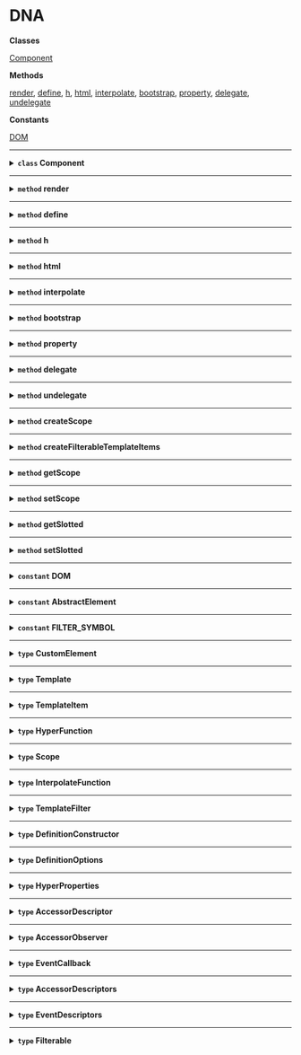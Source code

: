 # DNA





**Classes**

<a href="#component">Component</a>


**Methods**

<a href="#render">render</a>, <a href="#define">define</a>, <a href="#h">h</a>, <a href="#html">html</a>, <a href="#interpolate">interpolate</a>, <a href="#bootstrap">bootstrap</a>, <a href="#property">property</a>, <a href="#delegate">delegate</a>, <a href="#undelegate">undelegate</a>


**Constants**

<a href="#dom">DOM</a>






<hr />

<details>
<summary><strong id="component"><code>class</code>  Component</strong></summary><br />
    


<strong>Extends:</strong> <a href="#abstractelement">AbstractElement</a>

<p>



</p>



<strong>Properties</strong>

<table>
    <thead>
        <th align="left">Name</th>
        <th align="left">Type</th>
        <th align="center">Readonly</th>
        <th align="left">Description</th>
    </thead>
    <tbody>
        <tr>
            <td>properties</td>
            <td><code><a href="#accessordescriptors">AccessorDescriptors</a></code></td>
            <td align="center">✓</td>
            <td></td></tr>
<tr>
            <td>events</td>
            <td><code><a href="#eventdescriptors">EventDescriptors</a></code></td>
            <td align="center">✓</td>
            <td></td></tr>
<tr>
            <td>is</td>
            <td><code>string|undefined</code></td>
            <td align="center">✓</td>
            <td></td></tr>
<tr>
            <td>isConnected</td>
            <td><code>boolean</code></td>
            <td align="center">✓</td>
            <td></td></tr>
<tr>
            <td>template</td>
            <td><code><a href="#template">Template</a>|undefined</code></td>
            <td align="center">✓</td>
            <td></td></tr>
<tr>
            <td>$scope</td>
            <td><code><a href="#scope">Scope</a>|undefined</code></td>
            <td align="center">✓</td>
            <td></td>
        </tr>
    </tbody>
</table>


<strong>Methods</strong>

<h3 id="connectedcallback"><code>method</code>  connectedCallback</h3>



<p>



</p>

<details>
<summary>
<code>(): void</code>
</summary><br />


        </tr>
    </tbody>
</table>

<strong>Returns</strong>: <code>void</code> 

</details>






<h3 id="disconnectedcallback"><code>method</code>  disconnectedCallback</h3>



<p>



</p>

<details>
<summary>
<code>(): void</code>
</summary><br />


        </tr>
    </tbody>
</table>

<strong>Returns</strong>: <code>void</code> 

</details>






<h3 id="attributechangedcallback"><code>method</code>  attributeChangedCallback</h3>



<p>



</p>

<details>
<summary>
<code>(attributeName: string), oldValue: null|string), newValue: null|string)): void</code>
</summary><br />

<strong>Params</strong>

<table>
    <thead>
        <th align="left">Name</th>
        <th align="left">Type</th>
        <th align="center">Optional</th>
        <th align="left">Description</th>
    </thead>
    <tbody>
        <tr>
            <td>attributeName</td>
            <td><code>string</code></td>
            <td align="center"></td>
            <td></td></tr>
<tr>
            <td>oldValue</td>
            <td><code>null|string</code></td>
            <td align="center"></td>
            <td></td></tr>
<tr>
            <td>newValue</td>
            <td><code>null|string</code></td>
            <td align="center"></td>
            <td></td>
        </tr>
    </tbody>
</table>

<strong>Returns</strong>: <code>void</code> 

</details>






<h3 id="propertychangedcallback"><code>method</code>  propertyChangedCallback</h3>



<p>



</p>

<details>
<summary>
<code>(propertyName: string), oldValue: any), newValue: any)): void</code>
</summary><br />

<strong>Params</strong>

<table>
    <thead>
        <th align="left">Name</th>
        <th align="left">Type</th>
        <th align="center">Optional</th>
        <th align="left">Description</th>
    </thead>
    <tbody>
        <tr>
            <td>propertyName</td>
            <td><code>string</code></td>
            <td align="center"></td>
            <td></td></tr>
<tr>
            <td>oldValue</td>
            <td><code>any</code></td>
            <td align="center"></td>
            <td></td></tr>
<tr>
            <td>newValue</td>
            <td><code>any</code></td>
            <td align="center"></td>
            <td></td>
        </tr>
    </tbody>
</table>

<strong>Returns</strong>: <code>void</code> 

</details>






<h3 id="observe"><code>method</code>  observe</h3>



<p>

Observe a Component Property.

</p>

<details>
<summary>
<code>(propertyName: string), callback: <a href="#accessorobserver">AccessorObserver</a>)): void</code>
</summary><br />

<strong>Params</strong>

<table>
    <thead>
        <th align="left">Name</th>
        <th align="left">Type</th>
        <th align="center">Optional</th>
        <th align="left">Description</th>
    </thead>
    <tbody>
        <tr>
            <td>propertyName</td>
            <td><code>string</code></td>
            <td align="center"></td>
            <td>The name of the Property to observe</td></tr>
<tr>
            <td>callback</td>
            <td><code><a href="#accessorobserver">AccessorObserver</a></code></td>
            <td align="center"></td>
            <td>The callback function</td>
        </tr>
    </tbody>
</table>

<strong>Returns</strong>: <code>void</code> 

</details>






<h3 id="unobserve"><code>method</code>  unobserve</h3>



<p>

Unobserve a Component Property.

</p>

<details>
<summary>
<code>(propertyName: string), callback?: <a href="#accessorobserver">AccessorObserver</a>)): void</code>
</summary><br />

<strong>Params</strong>

<table>
    <thead>
        <th align="left">Name</th>
        <th align="left">Type</th>
        <th align="center">Optional</th>
        <th align="left">Description</th>
    </thead>
    <tbody>
        <tr>
            <td>propertyName</td>
            <td><code>string</code></td>
            <td align="center"></td>
            <td>The name of the Property to unobserve</td></tr>
<tr>
            <td>callback</td>
            <td><code><a href="#accessorobserver">AccessorObserver</a></code></td>
            <td align="center">✓</td>
            <td>The callback function to remove</td>
        </tr>
    </tbody>
</table>

<strong>Returns</strong>: <code>void</code> 

</details>






<h3 id="delegate"><code>method</code>  delegate</h3>



<p>



</p>

<details>
<summary>
<code>(event: string), selector: string), callback: <a href="#eventcallback">EventCallback</a>)): void</code>
</summary><br />

<strong>Params</strong>

<table>
    <thead>
        <th align="left">Name</th>
        <th align="left">Type</th>
        <th align="center">Optional</th>
        <th align="left">Description</th>
    </thead>
    <tbody>
        <tr>
            <td>event</td>
            <td><code>string</code></td>
            <td align="center"></td>
            <td></td></tr>
<tr>
            <td>selector</td>
            <td><code>string</code></td>
            <td align="center"></td>
            <td></td></tr>
<tr>
            <td>callback</td>
            <td><code><a href="#eventcallback">EventCallback</a></code></td>
            <td align="center"></td>
            <td></td>
        </tr>
    </tbody>
</table>

<strong>Returns</strong>: <code>void</code> 

</details>






<h3 id="undelegate"><code>method</code>  undelegate</h3>



<p>



</p>

<details>
<summary>
<code>(event?: string), selector?: string), callback?: <a href="#eventcallback">EventCallback</a>)): void</code>
</summary><br />

<strong>Params</strong>

<table>
    <thead>
        <th align="left">Name</th>
        <th align="left">Type</th>
        <th align="center">Optional</th>
        <th align="left">Description</th>
    </thead>
    <tbody>
        <tr>
            <td>event</td>
            <td><code>string</code></td>
            <td align="center">✓</td>
            <td></td></tr>
<tr>
            <td>selector</td>
            <td><code>string</code></td>
            <td align="center">✓</td>
            <td></td></tr>
<tr>
            <td>callback</td>
            <td><code><a href="#eventcallback">EventCallback</a></code></td>
            <td align="center">✓</td>
            <td></td>
        </tr>
    </tbody>
</table>

<strong>Returns</strong>: <code>void</code> 

</details>






<h3 id="render"><code>method</code>  render</h3>



<p>

Render method of the Component.

</p>

<details>
<summary>
<code>(children?: <a href="#template">Template</a>)): void</code>
</summary><br />

<strong>Params</strong>

<table>
    <thead>
        <th align="left">Name</th>
        <th align="left">Type</th>
        <th align="center">Optional</th>
        <th align="left">Description</th>
    </thead>
    <tbody>
        <tr>
            <td>children</td>
            <td><code><a href="#template">Template</a></code></td>
            <td align="center">✓</td>
            <td>The children to render into the Component</td>
        </tr>
    </tbody>
</table>

<strong>Returns</strong>: <code>void</code> The instances of the rendered Components and/or Nodes

</details>






<h3 id="appendchild"><code>method</code>  appendChild</h3>



<p>

Append a child to the Component.

</p>

<details>
<summary>
<code>(newChild: T)): T</code>
</summary><br />

<strong>Params</strong>

<table>
    <thead>
        <th align="left">Name</th>
        <th align="left">Type</th>
        <th align="center">Optional</th>
        <th align="left">Description</th>
    </thead>
    <tbody>
        <tr>
            <td>newChild</td>
            <td><code>T</code></td>
            <td align="center"></td>
            <td>The child to add</td>
        </tr>
    </tbody>
</table>

<strong>Returns</strong>: <code>T</code> 

</details>






<h3 id="removechild"><code>method</code>  removeChild</h3>



<p>

Remove a child from the Component.

</p>

<details>
<summary>
<code>(oldChild: T)): T</code>
</summary><br />

<strong>Params</strong>

<table>
    <thead>
        <th align="left">Name</th>
        <th align="left">Type</th>
        <th align="center">Optional</th>
        <th align="left">Description</th>
    </thead>
    <tbody>
        <tr>
            <td>oldChild</td>
            <td><code>T</code></td>
            <td align="center"></td>
            <td>The child to remove</td>
        </tr>
    </tbody>
</table>

<strong>Returns</strong>: <code>T</code> 

</details>






<h3 id="insertbefore"><code>method</code>  insertBefore</h3>



<p>

Insert a child before another in the Component.

</p>

<details>
<summary>
<code>(newChild: T), refChild: Node|null)): T</code>
</summary><br />

<strong>Params</strong>

<table>
    <thead>
        <th align="left">Name</th>
        <th align="left">Type</th>
        <th align="center">Optional</th>
        <th align="left">Description</th>
    </thead>
    <tbody>
        <tr>
            <td>newChild</td>
            <td><code>T</code></td>
            <td align="center"></td>
            <td>The child to insert</td></tr>
<tr>
            <td>refChild</td>
            <td><code>Node|null</code></td>
            <td align="center"></td>
            <td>The referred Node</td>
        </tr>
    </tbody>
</table>

<strong>Returns</strong>: <code>T</code> 

</details>






<h3 id="replacechild"><code>method</code>  replaceChild</h3>



<p>

Replace a child with another in the Component.

</p>

<details>
<summary>
<code>(newChild: Node), oldChild: T)): T</code>
</summary><br />

<strong>Params</strong>

<table>
    <thead>
        <th align="left">Name</th>
        <th align="left">Type</th>
        <th align="center">Optional</th>
        <th align="left">Description</th>
    </thead>
    <tbody>
        <tr>
            <td>newChild</td>
            <td><code>Node</code></td>
            <td align="center"></td>
            <td>The child to insert</td></tr>
<tr>
            <td>oldChild</td>
            <td><code>T</code></td>
            <td align="center"></td>
            <td>The Node to replace</td>
        </tr>
    </tbody>
</table>

<strong>Returns</strong>: <code>T</code> 

</details>






<h3 id="setattribute"><code>method</code>  setAttribute</h3>



<p>

Set a Component attribute.

</p>

<details>
<summary>
<code>(qualifiedName: string), value: string)): void</code>
</summary><br />

<strong>Params</strong>

<table>
    <thead>
        <th align="left">Name</th>
        <th align="left">Type</th>
        <th align="center">Optional</th>
        <th align="left">Description</th>
    </thead>
    <tbody>
        <tr>
            <td>qualifiedName</td>
            <td><code>string</code></td>
            <td align="center"></td>
            <td></td></tr>
<tr>
            <td>value</td>
            <td><code>string</code></td>
            <td align="center"></td>
            <td>The value to set</td>
        </tr>
    </tbody>
</table>

<strong>Returns</strong>: <code>void</code> 

</details>






<h3 id="removeattribute"><code>method</code>  removeAttribute</h3>



<p>

Remove a Component attribute.

</p>

<details>
<summary>
<code>(qualifiedName: string)): void</code>
</summary><br />

<strong>Params</strong>

<table>
    <thead>
        <th align="left">Name</th>
        <th align="left">Type</th>
        <th align="center">Optional</th>
        <th align="left">Description</th>
    </thead>
    <tbody>
        <tr>
            <td>qualifiedName</td>
            <td><code>string</code></td>
            <td align="center"></td>
            <td>The attribute name</td>
        </tr>
    </tbody>
</table>

<strong>Returns</strong>: <code>void</code> 

</details>













</details>

<hr />

<details>
<summary><strong id="render"><code>method</code>  render</strong></summary><br />



<p>

Render a set of Nodes into another, with some checks for Nodes in order to avoid
useless changes in the tree and to mantain or update the state of compatible Nodes.

</p>

<details>
<summary>
<code>(node: HTMLElement), input: <a href="#template">Template</a>), scope?: <a href="#scope">Scope</a>), previousResult?: <a href="#template">Template</a>[]), filter?: <a href="#templatefilter">TemplateFilter</a>)): <a href="#template">Template</a>|<a href="#template">Template</a>[]|void</code>
</summary><br />

<strong>Params</strong>

<table>
    <thead>
        <th align="left">Name</th>
        <th align="left">Type</th>
        <th align="center">Optional</th>
        <th align="left">Description</th>
    </thead>
    <tbody>
        <tr>
            <td>node</td>
            <td><code>HTMLElement</code></td>
            <td align="center"></td>
            <td>The root Node for the render</td></tr>
<tr>
            <td>input</td>
            <td><code><a href="#template">Template</a></code></td>
            <td align="center"></td>
            <td>The child (or the children) to render in Virtual DOM format or already generated</td></tr>
<tr>
            <td>scope</td>
            <td><code><a href="#scope">Scope</a></code></td>
            <td align="center">✓</td>
            <td></td></tr>
<tr>
            <td>previousResult</td>
            <td><code><a href="#template">Template</a>[]</code></td>
            <td align="center">✓</td>
            <td></td></tr>
<tr>
            <td>filter</td>
            <td><code><a href="#templatefilter">TemplateFilter</a></code></td>
            <td align="center">✓</td>
            <td></td>
        </tr>
    </tbody>
</table>

<strong>Returns</strong>: <code><a href="#template">Template</a>|<a href="#template">Template</a>[]|void</code> The resulting child Nodes

</details>





</details>

<hr />

<details>
<summary><strong id="define"><code>method</code>  define</strong></summary><br />



<p>



</p>

<details>
<summary>
<code>(name: string), constructor: <a href="#definitionconstructor">DefinitionConstructor</a>), options?: <a href="#definitionoptions">DefinitionOptions</a>)): void</code>
</summary><br />

<strong>Params</strong>

<table>
    <thead>
        <th align="left">Name</th>
        <th align="left">Type</th>
        <th align="center">Optional</th>
        <th align="left">Description</th>
    </thead>
    <tbody>
        <tr>
            <td>name</td>
            <td><code>string</code></td>
            <td align="center"></td>
            <td></td></tr>
<tr>
            <td>constructor</td>
            <td><code><a href="#definitionconstructor">DefinitionConstructor</a></code></td>
            <td align="center"></td>
            <td></td></tr>
<tr>
            <td>options</td>
            <td><code><a href="#definitionoptions">DefinitionOptions</a></code></td>
            <td align="center">✓</td>
            <td></td>
        </tr>
    </tbody>
</table>

<strong>Returns</strong>: <code>void</code> 

</details>





</details>

<hr />

<details>
<summary><strong id="h"><code>method</code>  h</strong></summary><br />



<p>

Create a new Patch instance.

</p>

<details>
<summary>
<code>(tag: string|HTMLElement), properties: <a href="#hyperproperties">HyperProperties</a>|null), children: (<a href="#templateitem">TemplateItem</a>[]|<a href="#templateitem">TemplateItem</a>)[])): <a href="#hyperfunction">HyperFunction</a></code>
</summary><br />

<strong>Params</strong>

<table>
    <thead>
        <th align="left">Name</th>
        <th align="left">Type</th>
        <th align="center">Optional</th>
        <th align="left">Description</th>
    </thead>
    <tbody>
        <tr>
            <td>tag</td>
            <td><code>string|HTMLElement</code></td>
            <td align="center"></td>
            <td></td></tr>
<tr>
            <td>properties</td>
            <td><code><a href="#hyperproperties">HyperProperties</a>|null</code></td>
            <td align="center"></td>
            <td>The set of properties of the Node</td></tr>
<tr>
            <td>children</td>
            <td><code>(<a href="#templateitem">TemplateItem</a>[]|<a href="#templateitem">TemplateItem</a>)[]</code></td>
            <td align="center"></td>
            <td>The children of the Node</td>
        </tr>
    </tbody>
</table>

<strong>Returns</strong>: <code><a href="#hyperfunction">HyperFunction</a></code> 

</details>





</details>

<hr />

<details>
<summary><strong id="html"><code>method</code>  html</strong></summary><br />



<p>

Compile a template string into virtual DOM template.

</p>

<details>
<summary>
<code>(template: string)): <a href="#interpolatefunction">InterpolateFunction</a></code>
</summary><br />

<strong>Params</strong>

<table>
    <thead>
        <th align="left">Name</th>
        <th align="left">Type</th>
        <th align="center">Optional</th>
        <th align="left">Description</th>
    </thead>
    <tbody>
        <tr>
            <td>template</td>
            <td><code>string</code></td>
            <td align="center"></td>
            <td>The template to parse</td>
        </tr>
    </tbody>
</table>

<strong>Returns</strong>: <code><a href="#interpolatefunction">InterpolateFunction</a></code> The virtual DOM template function

</details>
<details>
<summary>
<code>(template: HTMLTemplateElement)): <a href="#template">Template</a></code>
</summary><br />

<strong>Params</strong>

<table>
    <thead>
        <th align="left">Name</th>
        <th align="left">Type</th>
        <th align="center">Optional</th>
        <th align="left">Description</th>
    </thead>
    <tbody>
        <tr>
            <td>template</td>
            <td><code>HTMLTemplateElement</code></td>
            <td align="center"></td>
            <td>The template to parse</td>
        </tr>
    </tbody>
</table>

<strong>Returns</strong>: <code><a href="#template">Template</a></code> The virtual DOM template function

</details>
<details>
<summary>
<code>(template: HTMLElement)): <a href="#hyperfunction">HyperFunction</a></code>
</summary><br />

<strong>Params</strong>

<table>
    <thead>
        <th align="left">Name</th>
        <th align="left">Type</th>
        <th align="center">Optional</th>
        <th align="left">Description</th>
    </thead>
    <tbody>
        <tr>
            <td>template</td>
            <td><code>HTMLElement</code></td>
            <td align="center"></td>
            <td>The template to parse</td>
        </tr>
    </tbody>
</table>

<strong>Returns</strong>: <code><a href="#hyperfunction">HyperFunction</a></code> The virtual DOM template function

</details>
<details>
<summary>
<code>(template: Text)): <a href="#interpolatefunction">InterpolateFunction</a></code>
</summary><br />

<strong>Params</strong>

<table>
    <thead>
        <th align="left">Name</th>
        <th align="left">Type</th>
        <th align="center">Optional</th>
        <th align="left">Description</th>
    </thead>
    <tbody>
        <tr>
            <td>template</td>
            <td><code>Text</code></td>
            <td align="center"></td>
            <td>The template to parse</td>
        </tr>
    </tbody>
</table>

<strong>Returns</strong>: <code><a href="#interpolatefunction">InterpolateFunction</a></code> The virtual DOM template function

</details>
<details>
<summary>
<code>(template: NodeList)): Array&lt;<a href="#hyperfunction">HyperFunction</a>|<a href="#interpolatefunction">InterpolateFunction</a>&gt;</code>
</summary><br />

<strong>Params</strong>

<table>
    <thead>
        <th align="left">Name</th>
        <th align="left">Type</th>
        <th align="center">Optional</th>
        <th align="left">Description</th>
    </thead>
    <tbody>
        <tr>
            <td>template</td>
            <td><code>NodeList</code></td>
            <td align="center"></td>
            <td>The template to parse</td>
        </tr>
    </tbody>
</table>

<strong>Returns</strong>: <code>Array&lt;<a href="#hyperfunction">HyperFunction</a>|<a href="#interpolatefunction">InterpolateFunction</a>&gt;</code> The virtual DOM template function

</details>





</details>

<hr />

<details>
<summary><strong id="interpolate"><code>method</code>  interpolate</strong></summary><br />



<p>

Create an interpolated function.

</p>

<details>
<summary>
<code>(expression: string)): <a href="#interpolatefunction">InterpolateFunction</a>|string</code>
</summary><br />

<strong>Params</strong>

<table>
    <thead>
        <th align="left">Name</th>
        <th align="left">Type</th>
        <th align="center">Optional</th>
        <th align="left">Description</th>
    </thead>
    <tbody>
        <tr>
            <td>expression</td>
            <td><code>string</code></td>
            <td align="center"></td>
            <td>The expression to interpolate</td>
        </tr>
    </tbody>
</table>

<strong>Returns</strong>: <code><a href="#interpolatefunction">InterpolateFunction</a>|string</code> 

</details>





</details>

<hr />

<details>
<summary><strong id="bootstrap"><code>method</code>  bootstrap</strong></summary><br />



<p>

Find and instantiate elements in the page.
It is useful to bootstrap or rehydratate components starting from a plain HTML document.

</p>

<details>
<summary>
<code>(root: HTMLElement)): HTMLElement[]</code>
</summary><br />

<strong>Params</strong>

<table>
    <thead>
        <th align="left">Name</th>
        <th align="left">Type</th>
        <th align="center">Optional</th>
        <th align="left">Description</th>
    </thead>
    <tbody>
        <tr>
            <td>root</td>
            <td><code>HTMLElement</code></td>
            <td align="center"></td>
            <td>The document root to query.</td>
        </tr>
    </tbody>
</table>

<strong>Returns</strong>: <code>HTMLElement[]</code> A list of instantiated elements.

</details>





</details>

<hr />

<details>
<summary><strong id="property"><code>method</code>  property</strong></summary><br />



<p>



</p>

<details>
<summary>
<code>(descriptor?: <a href="#accessordescriptor">AccessorDescriptor</a>)): (target: HTMLElement, propertyKey: string, originalDescriptor: PropertyDescriptor): void</code>
</summary><br />

<strong>Params</strong>

<table>
    <thead>
        <th align="left">Name</th>
        <th align="left">Type</th>
        <th align="center">Optional</th>
        <th align="left">Description</th>
    </thead>
    <tbody>
        <tr>
            <td>descriptor</td>
            <td><code><a href="#accessordescriptor">AccessorDescriptor</a></code></td>
            <td align="center">✓</td>
            <td></td>
        </tr>
    </tbody>
</table>

<strong>Returns</strong>: <code>(target: HTMLElement, propertyKey: string, originalDescriptor: PropertyDescriptor): void</code> 

</details>





</details>

<hr />

<details>
<summary><strong id="delegate"><code>method</code>  delegate</strong></summary><br />



<p>

Delegate an Event listener.

</p>

<details>
<summary>
<code>(element: HTMLElement), eventName: string), selector: string|undefined), callback: <a href="#eventcallback">EventCallback</a>)): void</code>
</summary><br />

<strong>Params</strong>

<table>
    <thead>
        <th align="left">Name</th>
        <th align="left">Type</th>
        <th align="center">Optional</th>
        <th align="left">Description</th>
    </thead>
    <tbody>
        <tr>
            <td>element</td>
            <td><code>HTMLElement</code></td>
            <td align="center"></td>
            <td>The root element for the delegation</td></tr>
<tr>
            <td>eventName</td>
            <td><code>string</code></td>
            <td align="center"></td>
            <td>The event name to listen</td></tr>
<tr>
            <td>selector</td>
            <td><code>string|undefined</code></td>
            <td align="center"></td>
            <td>The selector to delegate</td></tr>
<tr>
            <td>callback</td>
            <td><code><a href="#eventcallback">EventCallback</a></code></td>
            <td align="center"></td>
            <td>The callback to trigger when an Event matches the delegation</td>
        </tr>
    </tbody>
</table>

<strong>Returns</strong>: <code>void</code> 

</details>





</details>

<hr />

<details>
<summary><strong id="undelegate"><code>method</code>  undelegate</strong></summary><br />



<p>

Remove an Event delegation.

</p>

<details>
<summary>
<code>(element: HTMLElement), eventName?: string), selector?: string), callback?: <a href="#eventcallback">EventCallback</a>)): void</code>
</summary><br />

<strong>Params</strong>

<table>
    <thead>
        <th align="left">Name</th>
        <th align="left">Type</th>
        <th align="center">Optional</th>
        <th align="left">Description</th>
    </thead>
    <tbody>
        <tr>
            <td>element</td>
            <td><code>HTMLElement</code></td>
            <td align="center"></td>
            <td>The root element of the delegation</td></tr>
<tr>
            <td>eventName</td>
            <td><code>string</code></td>
            <td align="center">✓</td>
            <td>The Event name to undelegate</td></tr>
<tr>
            <td>selector</td>
            <td><code>string</code></td>
            <td align="center">✓</td>
            <td>The selector to undelegate</td></tr>
<tr>
            <td>callback</td>
            <td><code><a href="#eventcallback">EventCallback</a></code></td>
            <td align="center">✓</td>
            <td>The callback to remove</td>
        </tr>
    </tbody>
</table>

<strong>Returns</strong>: <code>void</code> 

</details>





</details>

<hr />

<details>
<summary><strong id="createscope"><code>method</code>  createScope</strong></summary><br />



<p>



</p>

<details>
<summary>
<code>(prototype: any)): <a href="#scope">Scope</a></code>
</summary><br />

<strong>Params</strong>

<table>
    <thead>
        <th align="left">Name</th>
        <th align="left">Type</th>
        <th align="center">Optional</th>
        <th align="left">Description</th>
    </thead>
    <tbody>
        <tr>
            <td>prototype</td>
            <td><code>any</code></td>
            <td align="center"></td>
            <td></td>
        </tr>
    </tbody>
</table>

<strong>Returns</strong>: <code><a href="#scope">Scope</a></code> 

</details>





</details>

<hr />

<details>
<summary><strong id="createfilterabletemplateitems"><code>method</code>  createFilterableTemplateItems</strong></summary><br />



<p>



</p>

<details>
<summary>
<code>(items: <a href="#templateitem">TemplateItem</a>[]), filter: <a href="#templatefilter">TemplateFilter</a>)): <a href="#templateitem">TemplateItem</a>[] & <a href="#filterable">Filterable</a></code>
</summary><br />

<strong>Params</strong>

<table>
    <thead>
        <th align="left">Name</th>
        <th align="left">Type</th>
        <th align="center">Optional</th>
        <th align="left">Description</th>
    </thead>
    <tbody>
        <tr>
            <td>items</td>
            <td><code><a href="#templateitem">TemplateItem</a>[]</code></td>
            <td align="center"></td>
            <td></td></tr>
<tr>
            <td>filter</td>
            <td><code><a href="#templatefilter">TemplateFilter</a></code></td>
            <td align="center"></td>
            <td></td>
        </tr>
    </tbody>
</table>

<strong>Returns</strong>: <code><a href="#templateitem">TemplateItem</a>[] & <a href="#filterable">Filterable</a></code> 

</details>





</details>

<hr />

<details>
<summary><strong id="getscope"><code>method</code>  getScope</strong></summary><br />



<p>



</p>

<details>
<summary>
<code>(prototype: any)): <a href="#scope">Scope</a>|undefined</code>
</summary><br />

<strong>Params</strong>

<table>
    <thead>
        <th align="left">Name</th>
        <th align="left">Type</th>
        <th align="center">Optional</th>
        <th align="left">Description</th>
    </thead>
    <tbody>
        <tr>
            <td>prototype</td>
            <td><code>any</code></td>
            <td align="center"></td>
            <td></td>
        </tr>
    </tbody>
</table>

<strong>Returns</strong>: <code><a href="#scope">Scope</a>|undefined</code> 

</details>





</details>

<hr />

<details>
<summary><strong id="setscope"><code>method</code>  setScope</strong></summary><br />



<p>



</p>

<details>
<summary>
<code>(target: any), scope: <a href="#scope">Scope</a>)): void</code>
</summary><br />

<strong>Params</strong>

<table>
    <thead>
        <th align="left">Name</th>
        <th align="left">Type</th>
        <th align="center">Optional</th>
        <th align="left">Description</th>
    </thead>
    <tbody>
        <tr>
            <td>target</td>
            <td><code>any</code></td>
            <td align="center"></td>
            <td></td></tr>
<tr>
            <td>scope</td>
            <td><code><a href="#scope">Scope</a></code></td>
            <td align="center"></td>
            <td></td>
        </tr>
    </tbody>
</table>

<strong>Returns</strong>: <code>void</code> 

</details>





</details>

<hr />

<details>
<summary><strong id="getslotted"><code>method</code>  getSlotted</strong></summary><br />



<p>



</p>

<details>
<summary>
<code>(target: any)): <a href="#templateitem">TemplateItem</a>[]</code>
</summary><br />

<strong>Params</strong>

<table>
    <thead>
        <th align="left">Name</th>
        <th align="left">Type</th>
        <th align="center">Optional</th>
        <th align="left">Description</th>
    </thead>
    <tbody>
        <tr>
            <td>target</td>
            <td><code>any</code></td>
            <td align="center"></td>
            <td></td>
        </tr>
    </tbody>
</table>

<strong>Returns</strong>: <code><a href="#templateitem">TemplateItem</a>[]</code> 

</details>





</details>

<hr />

<details>
<summary><strong id="setslotted"><code>method</code>  setSlotted</strong></summary><br />



<p>



</p>

<details>
<summary>
<code>(target: any), slotted: <a href="#templateitem">TemplateItem</a>[])): void</code>
</summary><br />

<strong>Params</strong>

<table>
    <thead>
        <th align="left">Name</th>
        <th align="left">Type</th>
        <th align="center">Optional</th>
        <th align="left">Description</th>
    </thead>
    <tbody>
        <tr>
            <td>target</td>
            <td><code>any</code></td>
            <td align="center"></td>
            <td></td></tr>
<tr>
            <td>slotted</td>
            <td><code><a href="#templateitem">TemplateItem</a>[]</code></td>
            <td align="center"></td>
            <td></td>
        </tr>
    </tbody>
</table>

<strong>Returns</strong>: <code>void</code> 

</details>





</details>

<hr />

<details>
<summary><strong id="dom"><code>constant</code>  DOM</strong></summary><br />



<p>

DOM is a singleton that components uses to access DOM methods.
By default, it uses browsers' DOM implementation, but it can be set to use a different one.
For example, in a Node context it is possibile to use DNA via the `jsdom` package and updating `DOM.Text` and `DOM.Element` references.
It also handle element life cycle for custom elements unless otherwise specified.

</p>



<strong>Type:</strong>

<pre>{
    Text: {
        constructor(data?: string|undefined): Text;
        prototype: Text;
    };
    Element: {
        constructor(): HTMLElement;
        prototype: HTMLElement;
    };
    useLifeCycle(use?: boolean): void;
    isElement(node: any): node is HTMLElement;
    isText(node: any): node is Text;
    isCustomElement(node: any): node is <a href="#customelement">CustomElement</a>;
    parse(source: string): NodeList;
    createElement(tagName: string): HTMLElement;
    createTextNode(data: string): Text;
    appendChild(parent: HTMLElement, newChild: T): T;
    removeChild(parent: HTMLElement, oldChild: T): T;
    insertBefore(parent: HTMLElement, newChild: T, refChild: Node|null): T;
    replaceChild(parent: HTMLElement, newChild: Node, oldChild: T): T;
    getAttribute(element: HTMLElement, qualifiedName: string): string|null;
    hasAttribute(element: HTMLElement, qualifiedName: string): boolean;
    setAttribute(element: HTMLElement, qualifiedName: string, value: string): void;
    removeAttribute(element: HTMLElement, qualifiedName: string): void;
    getChildNodes(node: Node): Node[]|undefined;
    connect(node: Node): void;
    disconnect(node: Node): void;
}</pre>



</details>

<hr />

<details>
<summary><strong id="abstractelement"><code>constant</code>  AbstractElement</strong></summary><br />



<p>

The abstact HTMLElement that Component extends.
It proxies the DOM.Element class.

</p>



<strong>Type:</strong>

<pre>{
    constructor(): {
        accessKey: string;
        accessKeyLabel: string;
        autocapitalize: string;
        dir: string;
        draggable: boolean;
        hidden: boolean;
        innerText: string;
        lang: string;
        offsetHeight: number;
        offsetLeft: number;
        offsetParent: Element|null;
        offsetTop: number;
        offsetWidth: number;
        spellcheck: boolean;
        title: string;
        translate: boolean;
        click(): void;
        addEventListener(type: K, listener: (this: HTMLElement, ev: HTMLElementEventMap[K]): any, options?: boolean|AddEventListenerOptions|undefined): void;
        addEventListener(type: string, listener: EventListenerOrEventListenerObject, options?: boolean|AddEventListenerOptions|undefined): void;
        removeEventListener(type: K, listener: (this: HTMLElement, ev: HTMLElementEventMap[K]): any, options?: boolean|EventListenerOptions|undefined): void;
        removeEventListener(type: string, listener: EventListenerOrEventListenerObject, options?: boolean|EventListenerOptions|undefined): void;
        assignedSlot: HTMLSlotElement|null;
        attributes: NamedNodeMap;
        classList: DOMTokenList;
        className: string;
        clientHeight: number;
        clientLeft: number;
        clientTop: number;
        clientWidth: number;
        id: string;
        innerHTML: string;
        localName: string;
        namespaceURI: string|null;
        onfullscreenchange: ((this: Element, ev: Event): any)|null;
        onfullscreenerror: ((this: Element, ev: Event): any)|null;
        outerHTML: string;
        prefix: string|null;
        scrollHeight: number;
        scrollLeft: number;
        scrollTop: number;
        scrollWidth: number;
        shadowRoot: ShadowRoot|null;
        slot: string;
        tagName: string;
        attachShadow(init: ShadowRootInit): ShadowRoot;
        closest(selector: K): HTMLElementTagNameMap[K]|null;
        closest(selector: K): SVGElementTagNameMap[K]|null;
        closest(selector: string): Element|null;
        getAttribute(qualifiedName: string): string|null;
        getAttributeNS(namespace: string|null, localName: string): string|null;
        getAttributeNames(): string[];
        getAttributeNode(name: string): Attr|null;
        getAttributeNodeNS(namespaceURI: string, localName: string): Attr|null;
        getBoundingClientRect(): DOMRect|ClientRect;
        getClientRects(): ClientRectList|DOMRectList;
        getElementsByClassName(classNames: string): HTMLCollectionOf&lt;Element&gt;;
        getElementsByTagName(qualifiedName: K): HTMLCollectionOf&lt;HTMLElementTagNameMap[K]&gt;;
        getElementsByTagName(qualifiedName: K): HTMLCollectionOf&lt;SVGElementTagNameMap[K]&gt;;
        getElementsByTagName(qualifiedName: string): HTMLCollectionOf&lt;Element&gt;;
        getElementsByTagNameNS(namespaceURI: "http://www.w3.org/1999/xhtml", localName: string): HTMLCollectionOf&lt;HTMLElement&gt;;
        getElementsByTagNameNS(namespaceURI: "http://www.w3.org/2000/svg", localName: string): HTMLCollectionOf&lt;SVGElement&gt;;
        getElementsByTagNameNS(namespaceURI: string, localName: string): HTMLCollectionOf&lt;Element&gt;;
        hasAttribute(qualifiedName: string): boolean;
        hasAttributeNS(namespace: string|null, localName: string): boolean;
        hasAttributes(): boolean;
        hasPointerCapture(pointerId: number): boolean;
        insertAdjacentElement(position: InsertPosition, insertedElement: Element): Element|null;
        insertAdjacentHTML(where: InsertPosition, html: string): void;
        insertAdjacentText(where: InsertPosition, text: string): void;
        matches(selectors: string): boolean;
        msGetRegionContent(): any;
        releasePointerCapture(pointerId: number): void;
        removeAttribute(qualifiedName: string): void;
        removeAttributeNS(namespace: string|null, localName: string): void;
        removeAttributeNode(attr: Attr): Attr;
        requestFullscreen(options?: FullscreenOptions|undefined): Promise&lt;void&gt;;
        requestPointerLock(): void;
        scroll(options?: ScrollToOptions|undefined): void;
        scroll(x: number, y: number): void;
        scrollBy(options?: ScrollToOptions|undefined): void;
        scrollBy(x: number, y: number): void;
        scrollIntoView(arg?: boolean|ScrollIntoViewOptions|undefined): void;
        scrollTo(options?: ScrollToOptions|undefined): void;
        scrollTo(x: number, y: number): void;
        setAttribute(qualifiedName: string, value: string): void;
        setAttributeNS(namespace: string|null, qualifiedName: string, value: string): void;
        setAttributeNode(attr: Attr): Attr|null;
        setAttributeNodeNS(attr: Attr): Attr|null;
        setPointerCapture(pointerId: number): void;
        toggleAttribute(qualifiedName: string, force?: boolean|undefined): boolean;
        webkitMatchesSelector(selectors: string): boolean;
        baseURI: string;
        childNodes: NodeListOf&lt;ChildNode&gt;;
        firstChild: ChildNode|null;
        isConnected: boolean;
        lastChild: ChildNode|null;
        nextSibling: ChildNode|null;
        nodeName: string;
        nodeType: number;
        nodeValue: string|null;
        ownerDocument: Document|null;
        parentElement: HTMLElement|null;
        parentNode: (Node & ParentNode)|null;
        previousSibling: Node|null;
        textContent: string|null;
        appendChild(newChild: T): T;
        cloneNode(deep?: boolean|undefined): Node;
        compareDocumentPosition(other: Node): number;
        contains(other: Node|null): boolean;
        getRootNode(options?: GetRootNodeOptions|undefined): Node;
        hasChildNodes(): boolean;
        insertBefore(newChild: T, refChild: Node|null): T;
        isDefaultNamespace(namespace: string|null): boolean;
        isEqualNode(otherNode: Node|null): boolean;
        isSameNode(otherNode: Node|null): boolean;
        lookupNamespaceURI(prefix: string|null): string|null;
        lookupPrefix(namespace: string|null): string|null;
        normalize(): void;
        removeChild(oldChild: T): T;
        replaceChild(newChild: Node, oldChild: T): T;
        ATTRIBUTE_NODE: number;
        CDATA_SECTION_NODE: number;
        COMMENT_NODE: number;
        DOCUMENT_FRAGMENT_NODE: number;
        DOCUMENT_NODE: number;
        DOCUMENT_POSITION_CONTAINED_BY: number;
        DOCUMENT_POSITION_CONTAINS: number;
        DOCUMENT_POSITION_DISCONNECTED: number;
        DOCUMENT_POSITION_FOLLOWING: number;
        DOCUMENT_POSITION_IMPLEMENTATION_SPECIFIC: number;
        DOCUMENT_POSITION_PRECEDING: number;
        DOCUMENT_TYPE_NODE: number;
        ELEMENT_NODE: number;
        ENTITY_NODE: number;
        ENTITY_REFERENCE_NODE: number;
        NOTATION_NODE: number;
        PROCESSING_INSTRUCTION_NODE: number;
        TEXT_NODE: number;
        dispatchEvent(event: Event): boolean;
        childElementCount: number;
        children: HTMLCollection;
        firstElementChild: Element|null;
        lastElementChild: Element|null;
        append(nodes: (string|Node)[]): void;
        prepend(nodes: (string|Node)[]): void;
        querySelector(selectors: K): HTMLElementTagNameMap[K]|null;
        querySelector(selectors: K): SVGElementTagNameMap[K]|null;
        querySelector(selectors: string): E|null;
        querySelectorAll(selectors: K): NodeListOf&lt;HTMLElementTagNameMap[K]&gt;;
        querySelectorAll(selectors: K): NodeListOf&lt;SVGElementTagNameMap[K]&gt;;
        querySelectorAll(selectors: string): NodeListOf&lt;E&gt;;
        nextElementSibling: Element|null;
        previousElementSibling: Element|null;
        after(nodes: (string|Node)[]): void;
        before(nodes: (string|Node)[]): void;
        remove(): void;
        replaceWith(nodes: (string|Node)[]): void;
        animate(keyframes: PropertyIndexedKeyframes|Keyframe[]|null, options?: number|KeyframeAnimationOptions|undefined): Animation;
        getAnimations(): Animation[];
        onabort: ((this: GlobalEventHandlers, ev: UIEvent): any)|null;
        onanimationcancel: ((this: GlobalEventHandlers, ev: AnimationEvent): any)|null;
        onanimationend: ((this: GlobalEventHandlers, ev: AnimationEvent): any)|null;
        onanimationiteration: ((this: GlobalEventHandlers, ev: AnimationEvent): any)|null;
        onanimationstart: ((this: GlobalEventHandlers, ev: AnimationEvent): any)|null;
        onauxclick: ((this: GlobalEventHandlers, ev: Event): any)|null;
        onblur: ((this: GlobalEventHandlers, ev: FocusEvent): any)|null;
        oncancel: ((this: GlobalEventHandlers, ev: Event): any)|null;
        oncanplay: ((this: GlobalEventHandlers, ev: Event): any)|null;
        oncanplaythrough: ((this: GlobalEventHandlers, ev: Event): any)|null;
        onchange: ((this: GlobalEventHandlers, ev: Event): any)|null;
        onclick: ((this: GlobalEventHandlers, ev: MouseEvent): any)|null;
        onclose: ((this: GlobalEventHandlers, ev: Event): any)|null;
        oncontextmenu: ((this: GlobalEventHandlers, ev: MouseEvent): any)|null;
        oncuechange: ((this: GlobalEventHandlers, ev: Event): any)|null;
        ondblclick: ((this: GlobalEventHandlers, ev: MouseEvent): any)|null;
        ondrag: ((this: GlobalEventHandlers, ev: DragEvent): any)|null;
        ondragend: ((this: GlobalEventHandlers, ev: DragEvent): any)|null;
        ondragenter: ((this: GlobalEventHandlers, ev: DragEvent): any)|null;
        ondragexit: ((this: GlobalEventHandlers, ev: Event): any)|null;
        ondragleave: ((this: GlobalEventHandlers, ev: DragEvent): any)|null;
        ondragover: ((this: GlobalEventHandlers, ev: DragEvent): any)|null;
        ondragstart: ((this: GlobalEventHandlers, ev: DragEvent): any)|null;
        ondrop: ((this: GlobalEventHandlers, ev: DragEvent): any)|null;
        ondurationchange: ((this: GlobalEventHandlers, ev: Event): any)|null;
        onemptied: ((this: GlobalEventHandlers, ev: Event): any)|null;
        onended: ((this: GlobalEventHandlers, ev: Event): any)|null;
        onerror: OnErrorEventHandler;
        onfocus: ((this: GlobalEventHandlers, ev: FocusEvent): any)|null;
        ongotpointercapture: ((this: GlobalEventHandlers, ev: PointerEvent): any)|null;
        oninput: ((this: GlobalEventHandlers, ev: Event): any)|null;
        oninvalid: ((this: GlobalEventHandlers, ev: Event): any)|null;
        onkeydown: ((this: GlobalEventHandlers, ev: KeyboardEvent): any)|null;
        onkeypress: ((this: GlobalEventHandlers, ev: KeyboardEvent): any)|null;
        onkeyup: ((this: GlobalEventHandlers, ev: KeyboardEvent): any)|null;
        onload: ((this: GlobalEventHandlers, ev: Event): any)|null;
        onloadeddata: ((this: GlobalEventHandlers, ev: Event): any)|null;
        onloadedmetadata: ((this: GlobalEventHandlers, ev: Event): any)|null;
        onloadend: ((this: GlobalEventHandlers, ev: ProgressEvent): any)|null;
        onloadstart: ((this: GlobalEventHandlers, ev: Event): any)|null;
        onlostpointercapture: ((this: GlobalEventHandlers, ev: PointerEvent): any)|null;
        onmousedown: ((this: GlobalEventHandlers, ev: MouseEvent): any)|null;
        onmouseenter: ((this: GlobalEventHandlers, ev: MouseEvent): any)|null;
        onmouseleave: ((this: GlobalEventHandlers, ev: MouseEvent): any)|null;
        onmousemove: ((this: GlobalEventHandlers, ev: MouseEvent): any)|null;
        onmouseout: ((this: GlobalEventHandlers, ev: MouseEvent): any)|null;
        onmouseover: ((this: GlobalEventHandlers, ev: MouseEvent): any)|null;
        onmouseup: ((this: GlobalEventHandlers, ev: MouseEvent): any)|null;
        onpause: ((this: GlobalEventHandlers, ev: Event): any)|null;
        onplay: ((this: GlobalEventHandlers, ev: Event): any)|null;
        onplaying: ((this: GlobalEventHandlers, ev: Event): any)|null;
        onpointercancel: ((this: GlobalEventHandlers, ev: PointerEvent): any)|null;
        onpointerdown: ((this: GlobalEventHandlers, ev: PointerEvent): any)|null;
        onpointerenter: ((this: GlobalEventHandlers, ev: PointerEvent): any)|null;
        onpointerleave: ((this: GlobalEventHandlers, ev: PointerEvent): any)|null;
        onpointermove: ((this: GlobalEventHandlers, ev: PointerEvent): any)|null;
        onpointerout: ((this: GlobalEventHandlers, ev: PointerEvent): any)|null;
        onpointerover: ((this: GlobalEventHandlers, ev: PointerEvent): any)|null;
        onpointerup: ((this: GlobalEventHandlers, ev: PointerEvent): any)|null;
        onprogress: ((this: GlobalEventHandlers, ev: ProgressEvent): any)|null;
        onratechange: ((this: GlobalEventHandlers, ev: Event): any)|null;
        onreset: ((this: GlobalEventHandlers, ev: Event): any)|null;
        onresize: ((this: GlobalEventHandlers, ev: UIEvent): any)|null;
        onscroll: ((this: GlobalEventHandlers, ev: Event): any)|null;
        onsecuritypolicyviolation: ((this: GlobalEventHandlers, ev: SecurityPolicyViolationEvent): any)|null;
        onseeked: ((this: GlobalEventHandlers, ev: Event): any)|null;
        onseeking: ((this: GlobalEventHandlers, ev: Event): any)|null;
        onselect: ((this: GlobalEventHandlers, ev: Event): any)|null;
        onselectionchange: ((this: GlobalEventHandlers, ev: Event): any)|null;
        onselectstart: ((this: GlobalEventHandlers, ev: Event): any)|null;
        onstalled: ((this: GlobalEventHandlers, ev: Event): any)|null;
        onsubmit: ((this: GlobalEventHandlers, ev: Event): any)|null;
        onsuspend: ((this: GlobalEventHandlers, ev: Event): any)|null;
        ontimeupdate: ((this: GlobalEventHandlers, ev: Event): any)|null;
        ontoggle: ((this: GlobalEventHandlers, ev: Event): any)|null;
        ontouchcancel: ((this: GlobalEventHandlers, ev: TouchEvent): any)|null;
        ontouchend: ((this: GlobalEventHandlers, ev: TouchEvent): any)|null;
        ontouchmove: ((this: GlobalEventHandlers, ev: TouchEvent): any)|null;
        ontouchstart: ((this: GlobalEventHandlers, ev: TouchEvent): any)|null;
        ontransitioncancel: ((this: GlobalEventHandlers, ev: TransitionEvent): any)|null;
        ontransitionend: ((this: GlobalEventHandlers, ev: TransitionEvent): any)|null;
        ontransitionrun: ((this: GlobalEventHandlers, ev: TransitionEvent): any)|null;
        ontransitionstart: ((this: GlobalEventHandlers, ev: TransitionEvent): any)|null;
        onvolumechange: ((this: GlobalEventHandlers, ev: Event): any)|null;
        onwaiting: ((this: GlobalEventHandlers, ev: Event): any)|null;
        onwheel: ((this: GlobalEventHandlers, ev: WheelEvent): any)|null;
        oncopy: ((this: DocumentAndElementEventHandlers, ev: ClipboardEvent): any)|null;
        oncut: ((this: DocumentAndElementEventHandlers, ev: ClipboardEvent): any)|null;
        onpaste: ((this: DocumentAndElementEventHandlers, ev: ClipboardEvent): any)|null;
        contentEditable: string;
        inputMode: string;
        isContentEditable: boolean;
        dataset: DOMStringMap;
        nonce?: string|undefined;
        tabIndex: number;
        blur(): void;
        focus(options?: FocusOptions|undefined): void;
        style: CSSStyleDeclaration;
    };
}</pre>



</details>

<hr />

<details>
<summary><strong id="filter_symbol"><code>constant</code>  FILTER_SYMBOL</strong></summary><br />



<p>



</p>



<strong>Type:</strong>

<pre>unique Symbol</pre>



</details>

<hr />

<details>
<summary><strong id="customelement"><code>type</code>  CustomElement</strong></summary><br />

<p>



</p>



<pre>HTMLElement & {
    connectedCallback(): void;
    disconnectedCallback(): void;
    render(): void;
    attributeChangedCallback(attributeName: string, oldValue: null|string, newValue: null|string): void;
    propertyChangedCallback(propertyName: string, oldValue: any, newValue: any): void;
}</pre>



</details>

<hr />

<details>
<summary><strong id="template"><code>type</code>  Template</strong></summary><br />

<p>



</p>



<pre><a href="#templateitem">TemplateItem</a>|<a href="#templateitem">TemplateItem</a>[]</pre>



</details>

<hr />

<details>
<summary><strong id="templateitem"><code>type</code>  TemplateItem</strong></summary><br />

<p>



</p>



<pre>HTMLElement|Text|Function|<a href="#hyperfunction">HyperFunction</a>|<a href="#interpolatefunction">InterpolateFunction</a>|Promise&lt;any&gt;|string|boolean</pre>



</details>

<hr />

<details>
<summary><strong id="hyperfunction"><code>type</code>  HyperFunction</strong></summary><br />

<p>



</p>



<pre>(this: <a href="#scope">Scope</a>, previousElement?: HTMLElement): <a href="#template">Template</a>|<a href="#template">Template</a>[]</pre>



</details>

<hr />

<details>
<summary><strong id="scope"><code>type</code>  Scope</strong></summary><br />

<p>



</p>



<pre>{
    [key: string]: any;
    $assign(values: {
        [key: string]: any;
    }): void;
    $child(): <a href="#scope">Scope</a>;
} & HTMLElement</pre>



</details>

<hr />

<details>
<summary><strong id="interpolatefunction"><code>type</code>  InterpolateFunction</strong></summary><br />

<p>



</p>



<pre>(this: <a href="#scope">Scope</a>): string</pre>



</details>

<hr />

<details>
<summary><strong id="templatefilter"><code>type</code>  TemplateFilter</strong></summary><br />

<p>



</p>



<pre>(item: HTMLElement|Text): boolean</pre>



</details>

<hr />

<details>
<summary><strong id="definitionconstructor"><code>type</code>  DefinitionConstructor</strong></summary><br />

<p>



</p>



<pre>HTMLElement & {
    constructor(nodeOrProperties?: HTMLElement|{
        [key: string]: any;
    }, properties?: {
        [key: string]: any;
    }): <a href="#customelement">CustomElement</a>;
    prototype: <a href="#customelement">CustomElement</a>;
}</pre>



</details>

<hr />

<details>
<summary><strong id="definitionoptions"><code>type</code>  DefinitionOptions</strong></summary><br />

<p>



</p>



<pre>{
    extends?: string;
}</pre>



</details>

<hr />

<details>
<summary><strong id="hyperproperties"><code>type</code>  HyperProperties</strong></summary><br />

<p>



</p>



<pre>{
    is?: string;
    slot?: string;
    [key: string]: any;
}</pre>



</details>

<hr />

<details>
<summary><strong id="accessordescriptor"><code>type</code>  AccessorDescriptor</strong></summary><br />

<p>



</p>



<pre>PropertyDescriptor & {
    name?: string;
    attribute?: string|boolean;
    defaultValue?: any;
    types?: Function|Function[];
    observers?: <a href="#accessorobserver">AccessorObserver</a>[];
    validate?: (value: any): boolean;
    observe?: (callback: <a href="#accessorobserver">AccessorObserver</a>): void;
    getter?: (this: HTMLElement, value?: any): any;
    setter?: (this: HTMLElement, newValue?: any): any;
}</pre>



</details>

<hr />

<details>
<summary><strong id="accessorobserver"><code>type</code>  AccessorObserver</strong></summary><br />

<p>



</p>



<pre>(oldValue: any, newValue: any): any</pre>



</details>

<hr />

<details>
<summary><strong id="eventcallback"><code>type</code>  EventCallback</strong></summary><br />

<p>



</p>



<pre>(event: Event, target?: HTMLElement): any</pre>



</details>

<hr />

<details>
<summary><strong id="accessordescriptors"><code>type</code>  AccessorDescriptors</strong></summary><br />

<p>



</p>



<pre>{
    [key: string]: <a href="#accessordescriptor">AccessorDescriptor</a>;
}</pre>



</details>

<hr />

<details>
<summary><strong id="eventdescriptors"><code>type</code>  EventDescriptors</strong></summary><br />

<p>



</p>



<pre>{
    [key: string]: <a href="#eventcallback">EventCallback</a>;
}</pre>



</details>

<hr />

<details>
<summary><strong id="filterable"><code>type</code>  Filterable</strong></summary><br />

<p>



</p>



<pre>{
    [FILTER_SYMBOL]?: <a href="#templatefilter">TemplateFilter</a>;
}</pre>



</details>
